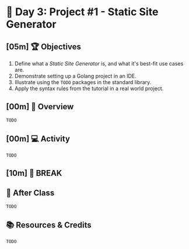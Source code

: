 # 📜 Day 3: Project #1 - Static Site Generator

## [**05m**] 🏆 Objectives

1. Define what a _Static Site Generator_ is, and what it's best-fit use cases are.
1. Demonstrate setting up a Golang project in an IDE.
1. Illustrate using the `TODO` packages in the standard library.
1. Apply the syntax rules from the tutorial in a real world project.

## [**00m**] 📖 Overview

`TODO`

## [**00m**] 💻 Activity

`TODO`

## [**10m**] 🌴 BREAK

## 🌃 After Class

`TODO`

## 📚 Resources & Credits

`TODO`
